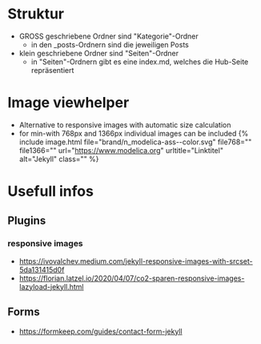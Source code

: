 # Struktur
- GROSS geschriebene Ordner sind "Kategorie"-Ordner
    - in den _posts-Ordnern sind die jeweiligen Posts
- klein geschriebene Ordner sind "Seiten"-Ordner
    - in "Seiten"-Ordnern gibt es eine index.md, welches die Hub-Seite repräsentiert

# Image viewhelper
- Alternative to responsive images with automatic size calculation
- for min-with 768px and 1366px individual images can be included
{%
    include image.html
    file="brand/n_modelica-ass--color.svg"
    file768=""
    file1366=""
    url="https://www.modelica.org"
    urltitle="Linktitel"
    alt="Jekyll"
    class=""
%}

# Usefull infos
## Plugins
### responsive images
- https://ivovalchev.medium.com/jekyll-responsive-images-with-srcset-5da131415d0f
- https://florian.latzel.io/2020/04/07/co2-sparen-responsive-images-lazyload-jekyll.html

## Forms
- https://formkeep.com/guides/contact-form-jekyll
